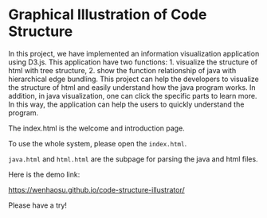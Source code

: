 # Graphical Illustration of Code Structure
In this project, we have implemented an information visualization application using D3.js. This application have two functions: 1. visualize the structure of html with tree structure, 2. show the function relationship of java with hierarchical edge bundling. This project can help the developers to visualize the structure of html and easily understand how the java program works. In addition, in java visualization, one can click the specific parts to learn more. In this way, the application can help the users to quickly understand the program.



The index.html is the welcome and introduction page. 

To use the whole system, please open the ```index.html```.

```java.html``` and ```html.html``` are the subpage for parsing the java and html files.



Here is the demo link:

https://wenhaosu.github.io/code-structure-illustrator/

Please have a try!